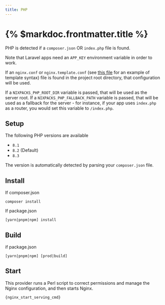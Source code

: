 ```yaml
---
title: PHP
---
```


# {% $markdoc.frontmatter.title %}

PHP is detected if a `composer.json` OR `index.php` file is found.

Note that Laravel apps need an `APP_KEY` environment variable in order to work.

If an `nginx.conf` or `nginx.template.conf` (see [this file](https://github.com/railwayapp/nixpacks/blob/main/src/providers/php/nginx.template.conf) for an example of template syntax) file is found in the project root directory, that configuration will be used.

If a `NIXPACKS_PHP_ROOT_DIR` variable is passed, that will be used as the server root.
If a `NIXPACKS_PHP_FALLBACK_PATH` variable is passed, that will be used as a fallback for the server - for instance, if your app uses `index.php` as a router, you would set this variable to `/index.php`.

## Setup

The following PHP versions are available

- `8.1`
- `8.2` (Default)
- `8.3`

The version is automatically detected by parsing your `composer.json` file.

## Install

If composer.json

```
composer install
```

If package.json

```
[yarn|pnpm|npm] install
```

## Build

if package.json

```
[yarn|pnpm|npm] [prod|build]
```

## Start

This provider runs a Perl script to correct permissions and manage the Nginx configuration, and then starts Nginx.

```
{nginx_start_serving_cmd}
```
